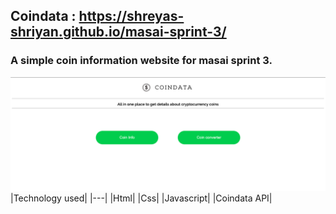 ## Coindata : https://shreyas-shriyan.github.io/masai-sprint-3/
### A simple coin information website for masai sprint 3.
![alt text](https://github.com/shreyas-shriyan/cdn/blob/master/coindata.png)
|Technology used|
|---|
|Html|
|Css|
|Javascript|
|Coindata API|
